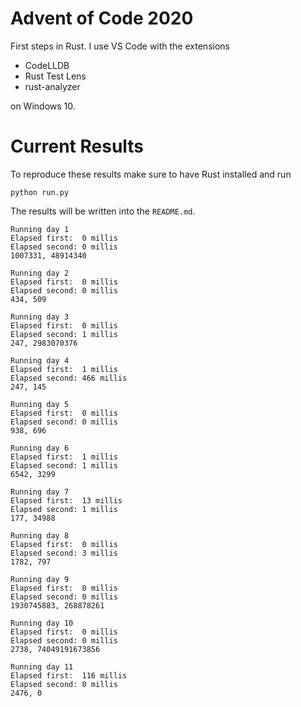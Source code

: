 # Advent of Code 2020
First steps in Rust. I use 
VS Code with the extensions 
- CodeLLDB 
- Rust Test Lens
- rust-analyzer 

on  Windows 10.

# Current Results

To reproduce these results make sure to have Rust installed and run
```
python run.py
```
The results will be written into the `README.md`.
```
Running day 1
Elapsed first:	0 millis
Elapsed second:	0 millis
1007331, 48914340

Running day 2
Elapsed first:	0 millis
Elapsed second:	0 millis
434, 509

Running day 3
Elapsed first:	0 millis
Elapsed second:	1 millis
247, 2983070376

Running day 4
Elapsed first:	1 millis
Elapsed second:	466 millis
247, 145

Running day 5
Elapsed first:	0 millis
Elapsed second:	0 millis
938, 696

Running day 6
Elapsed first:	1 millis
Elapsed second:	1 millis
6542, 3299

Running day 7
Elapsed first:	13 millis
Elapsed second:	1 millis
177, 34988

Running day 8
Elapsed first:	0 millis
Elapsed second:	3 millis
1782, 797

Running day 9
Elapsed first:	0 millis
Elapsed second:	0 millis
1930745883, 268878261

Running day 10
Elapsed first:	0 millis
Elapsed second:	0 millis
2738, 74049191673856

Running day 11
Elapsed first:	116 millis
Elapsed second:	0 millis
2476, 0

```
